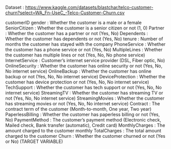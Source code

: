 Dataset : https://www.kaggle.com/datasets/blastchar/telco-customer-churn?select=WA_Fn-UseC_-Telco-Customer-Churn.csv


customerID
gender           : Whether the customer is a male or a female
SeniorCitizen    : Whether the customer is a senior citizen or not (1, 0)
Partner          : Whether the customer has a partner or not (Yes, No)
Dependents       : Whether the customer has dependents or not (Yes, No)
tenure           : Number of months the customer has stayed with the company
PhoneService     : Whether the customer has a phone service or not (Yes, No)
MultipleLines    : Whether the customer has multiple lines or not (Yes, No, No phone service)
InternetService  : Customer’s internet service provider (DSL, Fiber optic, No)
OnlineSecurity   : Whether the customer has online security or not (Yes, No, No internet service)
OnlineBackup     : Whether the customer has online backup or not (Yes, No, No internet service)
DeviceProtection : Whether the customer has device protection or not (Yes, No, No internet service)
TechSupport      : Whether the customer has tech support or not (Yes, No, No internet service)
StreamingTV      : Whether the customer has streaming TV or not (Yes, No, No internet service)
StreamingMovies  : Whether the customer has streaming movies or not (Yes, No, No internet service)
Contract         : The contract term of the customer (Month-to-month, One year, Two year)
PaperlessBilling : Whether the customer has paperless billing or not (Yes, No)
PaymentMethod    : The customer’s payment method (Electronic check, Mailed check, Bank transfer (automatic), Credit card)
MonthlyCharges   : The amount charged to the customer monthly
TotalCharges     : The total amount charged to the customer
Churn            : Whether the customer churned or not (Yes or No) (TARGET VARIABLE)